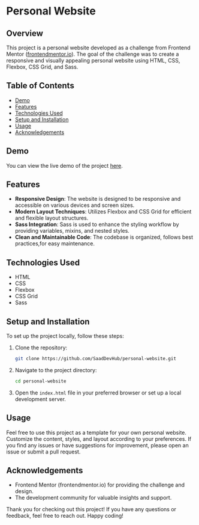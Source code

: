# Personal Website

## Overview

This project is a personal website developed as a challenge from Frontend Mentor ([frontendmentor.io](https://www.frontendmentor.io/home)). The goal of the challenge was to create a responsive and visually appealing personal website using HTML, CSS, Flexbox, CSS Grid, and Sass.

## Table of Contents

- [Demo](#demo)
- [Features](#features)
- [Technologies Used](#technologies-used)
- [Setup and Installation](#setup-and-installation)
- [Usage](#usage)
- [Acknowledgements](#acknowledgements)

## Demo

You can view the live demo of the project [here](https://saaddevhub.github.io/personal-website/).

## Features

- **Responsive Design**: The website is designed to be responsive and accessible on various devices and screen sizes.
- **Modern Layout Techniques**: Utilizes Flexbox and CSS Grid for efficient and flexible layout structures.
- **Sass Integration**: Sass is used to enhance the styling workflow by providing variables, mixins, and nested styles.
- **Clean and Maintainable Code**: The codebase is organized, follows best practices,for easy maintenance.

## Technologies Used

- HTML
- CSS
- Flexbox
- CSS Grid
- Sass

## Setup and Installation

To set up the project locally, follow these steps:

1. Clone the repository: 
    ```bash
    git clone https://github.com/SaadDevHub/personal-website.git
    ```

2. Navigate to the project directory:
    ```bash
    cd personal-website
    ```

3. Open the `index.html` file in your preferred browser or set up a local development server.

## Usage

Feel free to use this project as a template for your own personal website. Customize the content, styles, and layout according to your preferences. If you find any issues or have suggestions for improvement, please open an issue or submit a pull request.

## Acknowledgements

- Frontend Mentor (frontendmentor.io) for providing the challenge and design.
- The development community for valuable insights and support.

Thank you for checking out this project! If you have any questions or feedback, feel free to reach out. Happy coding!
